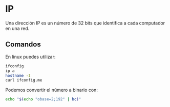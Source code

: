 # IP
Una dirección IP es un número de 32 bits que identifica a cada computador en una red.
## Comandos
En linux puedes utilizar:

```bash
ifconfig
ip a
hostname -I
curl ifconfig.me 
```

Podemos convertir el número a binario con:
```bash
echo "$(echo "obase=2;192" | bc)"
```
